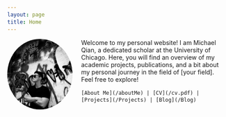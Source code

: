 ```yaml
---
layout: page
title: Home
---
```


<div class="profile">
  <img src="./img/profile-image.jpg" alt="Michael Qian's Profile Picture" class="profile-image">
  <div class="intro">
    Welcome to my personal website! I am Michael Qian, a dedicated scholar at the University of Chicago. Here, you will find an overview of my academic projects, publications, and a bit about my personal journey in the field of [your field]. Feel free to explore!
    
    [About Me](/aboutMe) | [CV](/cv.pdf) | [Projects](/Projects) | [Blog](/Blog)
  </div>
</div>

<style>
  .profile {
    display: flex;
    align-items: center;
    margin-bottom: 20px;
  }
  .profile-image {
    border-radius: 50%;
    margin-right: 20px;
    width: 150px; /* Adjust width as necessary */
    height: auto;
  }
  .intro {
    max-width: 600px;
  }
</style>
